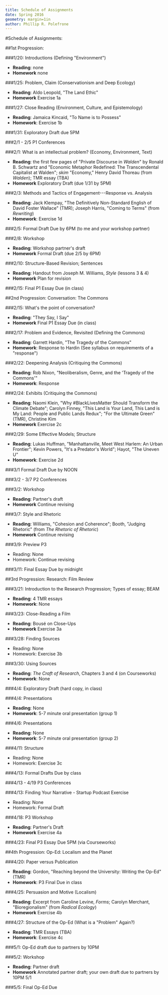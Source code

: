 ```yaml
---
title: Schedule of Assignments
date: Spring 2016
geometry: margin=1in
author: Phillip R. Polefrone
---
```


#Schedule of Assignments: 

##1st Progression: 

###1/20: Introductions (Defining "Environment")

- **Reading**: none
- **Homework** none

###1/25: Problem, Claim (Conservationism and Deep Ecology)

- **Reading**: Aldo Leopold, "The Land Ethic"
- **Homework** Exercise 1a

###1/27: Close Reading (Environment, Culture, and Epistemology)

- **Reading**: Jamaica Kincaid, "To Name is to Possess"
- **Homework**: Exercise 1b


###1/31: Exploratory Draft due 5PM

###2/1 - 2/5 P1 Conferences

###2/1: What is an intellectual problem? (Economy, Environment, Text)

- **Reading**: the first few pages of "Private Discourse in *Walden*" by Ronald
    B. Schwartz and "Economic Metaphor Redefined: The Transcendental Capitalist
    at Walden"; *skim* "Economy," Henry David Thoreau (from *Walden*); TMR
    essay (TBA)
- **Homework** Exploratory Draft (due 1/31 by 5PM)

###2/3: Methods and Tactics of Engagement---Response vs. Analysis

- **Reading**: Jack Klempay, "The Definitively Non-Standard English of David
    Foster Wallace" (TMR); Joseph Harris, "Coming to Terms" (from *Rewriting*)
- **Homework**: Exercise 1d

###2/5: Formal Draft Due by 6PM (to me and your workshop partner)

###2/8: Workshop

- **Reading**: Workshop partner's draft
- **Homework** Formal Draft (due 2/5 by 6PM)

###2/10: Structure-Based Revision; Sentences

- **Reading**: Handout from Joseph M. Williams, *Style* (lessons 3 & 4)
- **Homework** Plan for revision

###2/15: Final P1 Essay Due (in class)

##2nd Progression: Conversation: The Commons

###2/15: What's the point of conversation?

- **Reading**: "They Say, I Say"
- **Homework** Final P1 Essay Due (in class)

###2/17: Problem and Evidence, Revisited (Defining the Commons)

- **Reading**: Garrett Hardin, "The Tragedy of the Commons"
- **Homework**: Response to Hardin (See syllabus on requirements of a
    "response")

###2/22: Deepening Analysis (Critiquing the Commons)

- **Reading**: Rob Nixon, "Neoliberalism, Genre, and the 'Tragedy of the
    Commons'"
- **Homework**: Response

###2/24: Exhibits (Critiquing the Commons)

- **Reading**: Naomi Klein, "Why #BlackLivesMatter Should Transform the Climate
    Debate"; Carolyn Finney, "This Land is Your Land, This Land is My Land:
    People and Public Lands Redux"; "For the Ultimate Green" (TMR), Christine
    Kim
- **Homework** Exercise 2c

###2/29: Some Effective Models; Structure

- **Reading**: Lukas Huffman, "Manhattanville, Meet West Harlem: An Urban
    Frontier"; Kevin Powers, "It's a Predator's World"; Hayot, "The Uneven U"
- **Homework**: Exercise 2d

###3/1 Formal Draft Due by NOON

###3/2 - 3/7 P2 Conferences

###3/2: Workshop 

- **Reading**: Partner's draft
- **Homework** Continue revising

###3/7: Style and Rhetoric

- **Reading**: Williams, "Cohesion and Coherence"; Booth, "Judging Rhetoric"
    (from *The Rhetoric of Rhetoric*)
- **Homework** Continue revising

###3/9: Preview P3

- Reading: None
- Homework: Continue revising

###3/11: Final Essay Due by midnight

##3rd Progression: Research: Film Review

###3/21: Introduction to the Research Progression; Types of essay; BEAM

- **Reading**: 4 TMR essays
- **Homework**: None

###3/23: Close-Reading a Film

- **Reading**: Bousé on Close-Ups
- **Homework** Exercise 3a

###3/28: Finding Sources

- Reading: None
- Homework: Exercise 3b

###3/30: Using Sources

- **Reading**: *The Craft of Research*, Chapters 3 and 4 (on Courseworks)
- **Homework**: None

###4/4: Exploratory Draft (hard copy, in class)

###4/4: Presentations

- **Reading**: None
- **Homework**: 5-7 minute oral presentation (group 1)

###4/6: Presentations

- **Reading**: None
- **Homework**: 5-7 minute oral presentation (group 2)

###4/11: Structure

- Reading: None
- Homework: Exercise 3c

###4/13: Formal Drafts Due by class

###4/13 - 4/19 P3 Conferences

###4/13: Finding Your Narrative - Startup Podcast Exercise

- Reading: None
- Homework: Formal Draft

###4/18: P3 Workshop

- **Reading**: Partner's Draft
- **Homework** Exercise 4a

###4/23: Final P3 Essay Due 5PM (via Courseworks)

##4th Progression: Op-Ed: Localism and the Planet

###4/20: Paper versus Publication

- **Reading**: Gordon, "Reaching beyond the University: Writing the Op-Ed" (TMR)
- **Homework**: P3 Final Due in class

###4/25: Persuasion and Motive (Localism)

- **Reading**: Excerpt from Caroline Levine, *Forms*; Carolyn Merchant,
    "Bioregionalism" (from *Radical Ecology*)
- **Homework** Exercise 4b

###4/27: Structure of the Op-Ed (What is a "Problem" Again?)

- **Reading**: TMR Essays (TBA)
- **Homework**: Exercise 4c

###5/1: Op-Ed draft due to partners by 10PM

###5/2: Workshop

- **Reading**: Partner draft
- **Homework** Annotated partner draft; your own draft due to partners by 10PM
    5/1

###5/5: Final Op-Ed Due 


